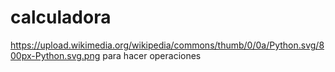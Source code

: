 # calculadora
https://upload.wikimedia.org/wikipedia/commons/thumb/0/0a/Python.svg/800px-Python.svg.png
para hacer operaciones
